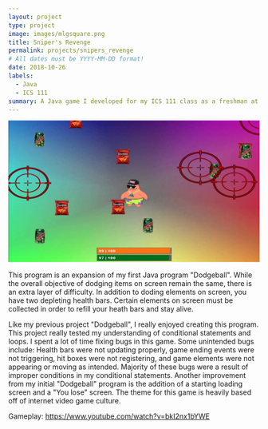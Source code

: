```yaml
---
layout: project
type: project
image: images/mlgsquare.png
title: Sniper's Revenge
permalink: projects/snipers_revenge
# All dates must be YYYY-MM-DD format!
date: 2018-10-26
labels:
  - Java
  - ICS 111
summary: A Java game I developed for my ICS 111 class as a freshman at UH Manoa. This project built upon my previous project "Dodgeball" implementing more features.
---
```


<img class="ui medium right floated rounded image" src="../images/mlg.png">

This program is an expansion of my first Java program "Dodgeball". While the overall objective of dodging items on screen remain the same, there is an extra layer of difficulty.
In addition to doding elements on screen, you have two depleting health bars. Certain elements on screen must be collected in order to refill your heath bars and stay alive.

Like my previous project "Dodgeball", I really enjoyed creating this program. This project really tested my understanding of conditional statements and loops. I spent a lot of time fixing bugs in this game. Some unintended bugs include: Health bars were not updating properly, game ending events were not triggering, hit boxes were not registering, and game elements were not appearing or moving as intended. Majority of these bugs were a result of improper conditions in my conditional statements. Another improvement from my initial "Dodgeball" program is the addition of a starting loading screen and a "You lose" screen. The theme for this game is heavily based off of internet video game culture.
 
Gameplay: <https://www.youtube.com/watch?v=bkI2nx1bYWE> 
